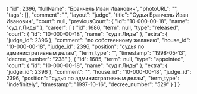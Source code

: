{
    "id": 2396,
    "fullName": "Бранчель Иван Иванович",
    "photoURL": "",
    "tags": [],
    "comment": "",
    "layout": "judge",
    "title": "Судья Бранчель Иван Иванович",
    "court": null,
    "previousCourt": {
        "id": "10-000-00-18",
        "name": "суд г.Лиды"
    },
    "career": [
        {
            "id": 1686,
            "term": null,
            "type": "released",
            "court": {
                "id": "10-000-00-18",
                "name": "суд г.Лиды"
            },
            "extra": {
                "judge_id": 2396
            },
            "comment": "по собственному желанию",
            "house_id": "10-000-00-18",
            "judge_id": 2396,
            "position": "судья по административным делам",
            "term_type": "",
            "timestamp": "1998-05-13",
            "decree_number": "238"
        },
        {
            "id": 1685,
            "term": null,
            "type": "appointed",
            "court": {
                "id": "10-000-00-18",
                "name": "суд г.Лиды"
            },
            "extra": {
                "judge_id": 2396
            },
            "comment": "",
            "house_id": "10-000-00-18",
            "judge_id": 2396,
            "position": "судья по административным делам",
            "term_type": "indefinitely",
            "timestamp": "1997-10-16",
            "decree_number": "529"
        }
    ]
}